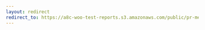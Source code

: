 ```yaml
---
layout: redirect
redirect_to: https://a8c-woo-test-reports.s3.amazonaws.com/public/pr-merge/45804/api/index.html
---
```

